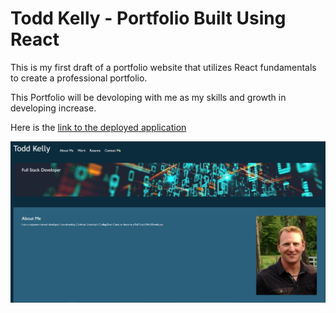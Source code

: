 # Todd Kelly - Portfolio Built Using React


This is my first draft of a portfolio website that utilizes React fundamentals to create a professional portfolio.

This Portfolio will be devoloping with me as my skills and growth in developing increase.

Here is the [link to the deployed application](https://toddkelly.github.io/portfolio-react/)

![Screenshot](./src/images/deployed.png)